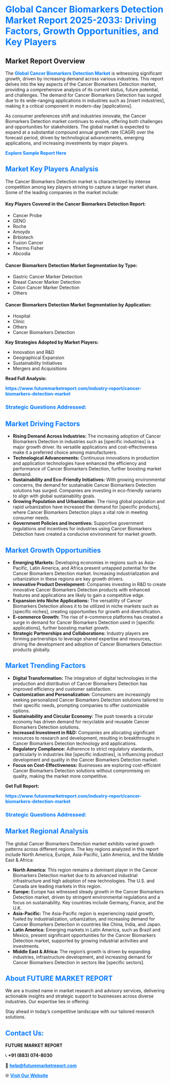 <h1 style="color: #007BFF;">Global Cancer Biomarkers Detection Market Report 2025-2033: Driving Factors, Growth Opportunities, and Key Players</h1>

<section id="overview">
<h2>Market Report Overview</h2>
<p>The <a href="https://www.futuremarketreport.com/industry-report/cancer-biomarkers-detection-market" style="color: #007BFF; text-decoration: none;"><strong>Global Cancer Biomarkers Detection Market</strong></a> is witnessing significant growth, driven by increasing demand across various industries. This report delves into the key aspects of the Cancer Biomarkers Detection market, providing a comprehensive analysis of its current status, future potential, and challenges. The demand for Cancer Biomarkers Detection has surged due to its wide-ranging applications in industries such as [insert industries], making it a critical component in modern-day [applications].</p>
<p>As consumer preferences shift and industries innovate, the Cancer Biomarkers Detection market continues to evolve, offering both challenges and opportunities for stakeholders. The global market is expected to expand at a substantial compound annual growth rate (CAGR) over the forecast period, driven by technological advancements, emerging applications, and increasing investments by major players.</p>
</section>

<section id="overview">
<p><a href="https://www.futuremarketreport.com/request-sample/reportId=123613" style="color: #007BFF; text-decoration: none;"><strong>Explore Sample Report Here</strong></a></p>
</section>

<section id="key-players">
<h2 style="color: #007BFF;">Market Key Players Analysis</h2>
<p>The Cancer Biomarkers Detection market is characterized by intense competition among key players striving to capture a larger market share. Some of the leading companies in the market include:</p>
<h4>Key Players Covered in the Cancer Biomarkers Detection Report:</h4>
<ul><li>Cancer Probe</li><li>GENO</li><li>Roche</li><li>Amoydx</li><li>Brbiotech</li><li>Fusion Cancer</li><li>Thermo Fisher</li><li>Abcodia</li></ul>
<h4>Cancer Biomarkers Detection Market Segmentation by Type:</h4>
<ul><li>Gastric Cancer Marker Detection</li><li>Breast Cancer Marker Detection</li><li>Colon Cancer Marker Detection</li><li>Others</li></ul>

<h4>Cancer Biomarkers Detection Market Segmentation by Application:</h4>
<ul><li>Hospital</li><li>Clinic</li><li>Others</li><li>Cancer Biomarkers Detection</li></ul>
<p><strong>Key Strategies Adopted by Market Players:</strong></p>
<ul>
<li>Innovation and R&D</li>
<li>Geographical Expansion</li>
<li>Sustainability Initiatives</li>
<li>Mergers and Acquisitions</li>
</ul>
</section>

<section>
<p><strong>Read Full Analysis: </strong></p><a href="https://www.futuremarketreport.com/industry-report/cancer-biomarkers-detection-market" style="color: #007BFF; text-decoration: none;"><strong>https://www.futuremarketreport.com/industry-report/cancer-biomarkers-detection-market</strong></a>
<h3 style="color: #007BFF;">Strategic Questions Addressed:</h3>
</section>

<section id="driving-factors">
<h2 style="color: #007BFF;">Market Driving Factors</h2>
<ul>
<li><strong>Rising Demand Across Industries:</strong> The increasing adoption of Cancer Biomarkers Detection in industries such as [specific industries] is a major growth driver. Its versatile applications and cost-effectiveness make it a preferred choice among manufacturers.</li>
<li><strong>Technological Advancements:</strong> Continuous innovations in production and application technologies have enhanced the efficiency and performance of Cancer Biomarkers Detection, further boosting market demand.</li>
<li><strong>Sustainability and Eco-Friendly Initiatives:</strong> With growing environmental concerns, the demand for sustainable Cancer Biomarkers Detection solutions has surged. Companies are investing in eco-friendly variants to align with global sustainability goals.</li>
<li><strong>Growing Population and Urbanization:</strong> The rising global population and rapid urbanization have increased the demand for [specific products], where Cancer Biomarkers Detection plays a vital role in meeting consumer needs.</li>
<li><strong>Government Policies and Incentives:</strong> Supportive government regulations and incentives for industries using Cancer Biomarkers Detection have created a conducive environment for market growth.</li>
</ul>
</section>

<section id="growth-opportunities">
<h2 style="color: #007BFF;">Market Growth Opportunities</h2>
<ul>
<li><strong>Emerging Markets:</strong> Developing economies in regions such as Asia-Pacific, Latin America, and Africa present untapped potential for the Cancer Biomarkers Detection market. Increasing industrialization and urbanization in these regions are key growth drivers.</li>
<li><strong>Innovative Product Development:</strong> Companies investing in R&D to create innovative Cancer Biomarkers Detection products with enhanced features and applications are likely to gain a competitive edge.</li>
<li><strong>Expansion into Niche Applications:</strong> The versatility of Cancer Biomarkers Detection allows it to be utilized in niche markets such as [specific niches], creating opportunities for growth and diversification.</li>
<li><strong>E-commerce Growth:</strong> The rise of e-commerce platforms has created a surge in demand for Cancer Biomarkers Detection used in [specific applications], further boosting market growth.</li>
<li><strong>Strategic Partnerships and Collaborations:</strong> Industry players are forming partnerships to leverage shared expertise and resources, driving the development and adoption of Cancer Biomarkers Detection products globally.</li>
</ul>
</section>

<section id="trending-factors">
<h2 style="color: #007BFF;">Market Trending Factors</h2>
<ul>
<li><strong>Digital Transformation:</strong> The integration of digital technologies in the production and distribution of Cancer Biomarkers Detection has improved efficiency and customer satisfaction.</li>
<li><strong>Customization and Personalization:</strong> Consumers are increasingly seeking personalized Cancer Biomarkers Detection solutions tailored to their specific needs, prompting companies to offer customizable options.</li>
<li><strong>Sustainability and Circular Economy:</strong> The push towards a circular economy has driven demand for recyclable and reusable Cancer Biomarkers Detection solutions.</li>
<li><strong>Increased Investment in R&D:</strong> Companies are allocating significant resources to research and development, resulting in breakthroughs in Cancer Biomarkers Detection technology and applications.</li>
<li><strong>Regulatory Compliance:</strong> Adherence to strict regulatory standards, particularly in industries like [specific industries], is influencing product development and quality in the Cancer Biomarkers Detection market.</li>
<li><strong>Focus on Cost-Effectiveness:</strong> Businesses are exploring cost-efficient Cancer Biomarkers Detection solutions without compromising on quality, making the market more competitive.</li>
</ul>
</section>

<section>
<p><strong>Get Full Report: </strong></p><a href="https://www.futuremarketreport.com/industry-report/cancer-biomarkers-detection-market" style="color: #007BFF; text-decoration: none;"><strong>https://www.futuremarketreport.com/industry-report/cancer-biomarkers-detection-market</strong></a>
<h3 style="color: #007BFF;">Strategic Questions Addressed:</h3>
</section>


<section id="regional-analysis">
<h2 style="color: #007BFF;">Market Regional Analysis</h2>
<p>The global Cancer Biomarkers Detection market exhibits varied growth patterns across different regions. The key regions analyzed in this report include North America, Europe, Asia-Pacific, Latin America, and the Middle East & Africa:</p>
<ul>
<li><strong>North America:</strong> This region remains a dominant player in the Cancer Biomarkers Detection market due to its advanced industrial infrastructure and high adoption of new technologies. The U.S. and Canada are leading markets in this region.</li>
<li><strong>Europe:</strong> Europe has witnessed steady growth in the Cancer Biomarkers Detection market, driven by stringent environmental regulations and a focus on sustainability. Key countries include Germany, France, and the U.K.</li>
<li><strong>Asia-Pacific:</strong> The Asia-Pacific region is experiencing rapid growth, fueled by industrialization, urbanization, and increasing demand for Cancer Biomarkers Detection in countries like China, India, and Japan.</li>
<li><strong>Latin America:</strong> Emerging markets in Latin America, such as Brazil and Mexico, present significant opportunities for the Cancer Biomarkers Detection market, supported by growing industrial activities and investments.</li>
<li><strong>Middle East & Africa:</strong> The region’s growth is driven by expanding industries, infrastructure development, and increasing demand for Cancer Biomarkers Detection in sectors like [specific sectors].</li>
</ul>
</section>

<footer>
<h2 style="color: #007BFF;">About FUTURE MARKET REPORT</h2>
<p>We are a trusted name in market research and advisory services, delivering actionable insights and strategic support to businesses across diverse industries. Our expertise lies in offering:</p>

<p>Stay ahead in today’s competitive landscape with our tailored research solutions.</p>

<h2 style="color: #007BFF;">Contact Us:</h2>
<p><strong>FUTURE MARKET REPORT</strong></p>
<p>📞 <strong>+91 (883) 074-8030</strong></p>
<p>📧 <strong><a href="mailto:help@futuremarketreport.com" style="color: #007BFF;">help@futuremarketreport.com</a></strong></p>
<p>🌐 <strong><a href="https://www.futuremarketreport.com/" style="color: #007BFF;">Visit Our Website</a></strong></p>
</footer>